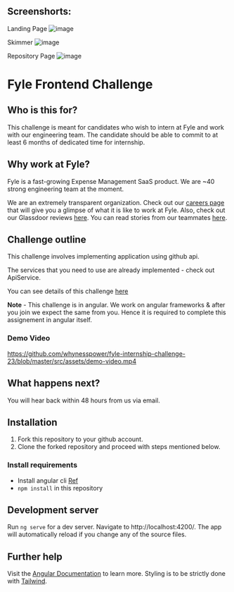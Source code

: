 ## Screenshorts: 

Landing Page
![image](https://github.com/whynesspower/fyle-internship-challenge-23/assets/77494053/37fb1dd9-0223-49d4-a729-542ed1ceb68e)

Skimmer
![image](https://github.com/whynesspower/fyle-internship-challenge-23/assets/77494053/9dc3180a-fe30-4c99-b5e9-ef50198fc047)

Repository Page
![image](https://github.com/whynesspower/fyle-internship-challenge-23/assets/77494053/1bf57d0c-eca2-460a-a51c-2602cc270f13)


# Fyle Frontend Challenge

## Who is this for?

This challenge is meant for candidates who wish to intern at Fyle and work with our engineering team. The candidate should be able to commit to at least 6 months of dedicated time for internship.

## Why work at Fyle?

Fyle is a fast-growing Expense Management SaaS product. We are ~40 strong engineering team at the moment.

We are an extremely transparent organization. Check out our [careers page](https://careers.fylehq.com) that will give you a glimpse of what it is like to work at Fyle. Also, check out our Glassdoor reviews [here](https://www.glassdoor.co.in/Reviews/Fyle-Reviews-E1723235.htm). You can read stories from our teammates [here](https://stories.fylehq.com).

## Challenge outline

This challenge involves implementing application using github api.

The services that you need to use are already implemented - check out ApiService.

You can see details of this challenge [here](https://fyleuniverse.notion.site/fyleuniverse/Fyle-Frontend-development-challenge-cb5085e5e0864e769e7b98c694400aaa)

**Note** - This challenge is in angular. We work on angular frameworks & after you join we expect the same from you. Hence it is required to complete this assignement in angular itself.

### Demo Video
https://github.com/whynesspower/fyle-internship-challenge-23/blob/master/src/assets/demo-video.mp4


## What happens next?

You will hear back within 48 hours from us via email.

## Installation

1. Fork this repository to your github account.
2. Clone the forked repository and proceed with steps mentioned below.

### Install requirements

- Install angular cli [Ref](https://angular.io/cli)
- `npm install` in this repository

## Development server

Run `ng serve` for a dev server. Navigate to http://localhost:4200/. The app will automatically reload if you change any of the source files.

## Further help

Visit the [Angular Documentation](https://angular.io/guide/styleguide) to learn more.
Styling is to be strictly done with [Tailwind](https://tailwindcss.com/docs/installation).
